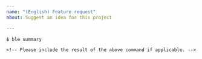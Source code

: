 ```yaml
---
name: "(English) Feature request"
about: Suggest an idea for this project

---
```


```console
$ ble summary

<!-- Please include the result of the above command if applicable. -->
```

<!-- You can describe the request in a free way. -->
